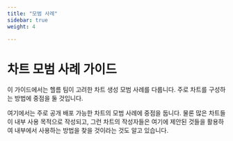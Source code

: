 ```yaml
---
title: "모범 사례"
sidebar: true
weight: 4

---
```


# 차트 모범 사례 가이드

이 가이드에서는 헬름 팀이 고려한 차트 생성 모범 사례를 다룹니다.
주로 차트를 구성하는 방법에 중점을 둘 것입니다.

여기에서는 주로 공개 배포 가능한 차트의 모범 사례에 중점을 둡니다. 
물론 많은 차트들이 내부 사용 목적으로 작성되고,
그런 차트의 작성자들은 여기에 제안된 것들을 활용하여 내부에서 사용하는 방법을 찾을 것이라는 것도 알고 있습니다.
